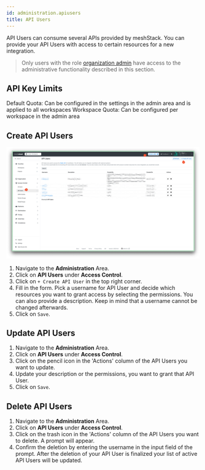 ```yaml
---
id: administration.apiusers
title: API Users
---
```


API Users can consume several APIs provided by meshStack. You can provide your API Users with access to certain resources for a new integration.

> Only users with the role [organization admin](administration.index.md) have access to the administrative functionality described in this section.

## API Key Limits

Default Quota: Can be configured in the settings in the admin area and is applied to all workspaces
Workspace Quota: Can be configured per workspace in the admin area

## Create API Users

![Create API User](assets/create-api-user.png)

1. Navigate to the **Administration** Area.
2. Click on **API Users** under **Access Control**.
3. Click on `+ Create API User` in the top right corner.
4. Fill in the form. Pick a username for API User and decide which resources you want to grant access by selecting the permissions. You can also provide a description. Keep in mind that a username cannot be changed afterwards.
5. Click on `Save`.

## Update API Users

1. Navigate to the **Administration** Area.
2. Click on **API Users** under **Access Control**.
3. Click on the pencil icon in the 'Actions' column of the API Users you want to update.
4. Update your description or the permissions, you want to grant that API User.
5. Click on `Save`.

## Delete API Users

1. Navigate to the **Administration** Area.
2. Click on **API Users** under **Access Control**.
3. Click on the trash icon in the 'Actions' column of the API Users you want to delete. A prompt will appear.
4. Confirm the deletion by entering the username in the input field of the prompt. After the deletion of your API User is finalized your list of active API Users will be updated.

